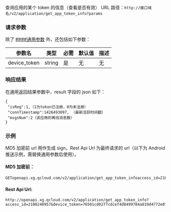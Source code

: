查询应用的某个 token 的信息（查看是否有效）
URL 路径：`http://接口域名/v2/application/get_app_token_info?params`

### 请求参数
除了 [####通用参数](https://cloud.tencent.com/document/product/548/14705) 外，还包括如下参数：

|参数名|	类型	|必需	|默认值|	描述|
|-|-|-|-|-|
|device_token|	string|	是	|无|	无|
### 响应结果
在通用返回结果参数中，result 字段的 json 如下：
```
{
 "isReg":1,（1为token已注册，0为未注册）
 "connTimestamp":1426493097, （最新活跃时间戳）
 "msgsNum":2（该应用的离线消息数）
}
```
### 示例
MD5 加密前 url 用作生成 sign，Rest Api Url 为最终请求的 url（以下为 Android 推送示例，需替换通用参数后使用）。
#### MD5 加密前：
```
GETopenapi.xg.qcloud.com/v2/application/get_app_token_infoaccess_id=2100240957device_token=76501cd0277cdcef4d8499784a819d4772e0fddetimestamp=1502698593f255184d160bad51b88c31627bbd9530
```

#### Rest Api Url:
```
http://openapi.xg.qcloud.com/v2/application/get_app_token_info?access_id=2100240957&device_token=76501cd0277cdcef4d8499784a819d4772e0fdde&timestamp=1502698593&sign=c4f650c6c468adba2e2b82a15ca68c3e
```